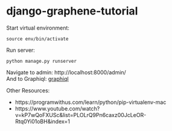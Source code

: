# django-graphene-tutorial

Start virtual environment:

`source env/bin/activate`

Run server:

`python manage.py runserver`

Navigate to admin: http://localhost:8000/admin/ <br>
And to Graphiql: [graphiql](http://localhost:8000/graphql#query=query%20%7B%0A%20%20allQuestions%20%7B%0A%20%20%20%20title%0A%20%20%7D%0A%20%20anAnswer(id%3A7)%7B%0A%20%20%20%20answerText%0A%20%20%7D%0A%20%20allAnswersToQuestionX(questionId%3A4)%7B%0A%20%20%20%20answerText%0A%20%20%7D%0A%7D%0A)



Other Resources:<br>
<ul>
  <li>https://programwithus.com/learn/python/pip-virtualenv-mac</li>
  <li>https://www.youtube.com/watch?v=kP7wQoFXUSc&list=PLOLrQ9Pn6caxz00JcLeOR-Rtq0Yi01oBH&index=1</li>
</ul>
